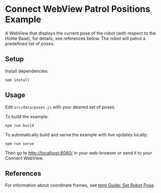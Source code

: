# Connect WebView Patrol Positions Example
A WebView that displays the current pose of the robot (with respect to the Home Base), for details, see references below. The robot will patrol a predefined list of poses.

## Setup
Install dependencies:
```shell
npm install
```

## Usage
Edit `src/data/poses.js` with your desired set of poses.

To build the example:
```shell
npm run build
```

To automatically build and serve the example with live updates locally:
```shell
npm run serve
```

Then go to [http://localhost:8080/](http://localhost:8080/) in your web-browser or send it to your Connect WebView.


## References
For information about coordinate frames, see [temi Guide: Set Robot Pose](https://temi-guide.readthedocs.io/en/latest/developer/set-robot-pose.html).